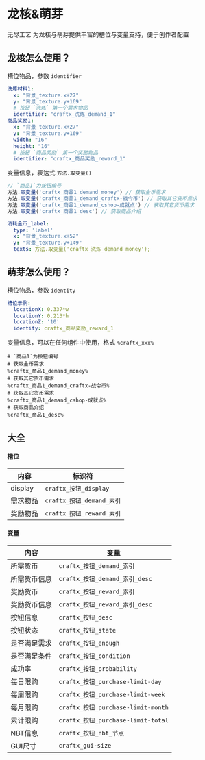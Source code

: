 # 龙核&萌芽

无尽工艺 为龙核与萌芽提供丰富的槽位与变量支持，便于创作者配置

## 龙核怎么使用？

槽位物品，参数 `identifier`

```yaml
洗炼材料1:
  x: "背景_texture.x+27"
  y: "背景_texture.y+169"
  # 按钮 `洗炼` 第一个需求物品
  identifier: "craftx_洗炼_demand_1"
商品奖励1:
  x: "背景_texture.x+27"
  y: "背景_texture.y+169"
  width: "16"
  height: "16"
  # 按钮 `商品奖励` 第一个奖励物品
  identifier: "craftx_商品奖励_reward_1"
```

变量信息，表达式 `方法.取变量()`

```js
// `商品1`为按钮编号
方法.取变量('craftx_商品1_demand_money') // 获取金币需求
方法.取变量('craftx_商品1_demand_craftx-战令币') // 获取其它货币需求
方法.取变量('craftx_商品1_demand_cshop-成就点') // 获取其它货币需求
方法.取变量('craftx_商品1_desc') // 获取商品介绍
```

```yaml
消耗金币_label:
  type: 'label'
  x: "背景_texture.x+52"
  y: "背景_texture.y+149"
  texts: 方法.取变量('craftx_洗炼_demand_money');
```

## 萌芽怎么使用？

槽位物品，参数 `identity`

```yaml
槽位示例:
  locationX: 0.337*w
  locationY: 0.213*h
  locationZ: '10'
  identity: craftx_商品奖励_reward_1
```

变量信息，可以在任何组件中使用，格式 `%craftx_xxx%`

```
# `商品1`为按钮编号
# 获取金币需求
%craftx_商品1_demand_money% 
# 获取其它货币需求
%craftx_商品1_demand_craftx-战令币% 
# 获取其它货币需求
%craftx_商品1_demand_cshop-成就点%
# 获取商品介绍
%craftx_商品1_desc% 
```

## 大全

#### 槽位

| 内容      | 标识符                   | 
|---------|-----------------------|
| display | `craftx_按钮_display`   | 
| 需求物品    | `craftx_按钮_demand_索引` | 
| 奖励物品    | `craftx_按钮_reward_索引` | 

#### 变量

| 内容     | 变量                               | 
|--------|----------------------------------|
| 所需货币   | `craftx_按钮_demand_索引`            | 
| 所需货币信息 | `craftx_按钮_demand_索引_desc`       | 
| 奖励货币   | `craftx_按钮_reward_索引`            | 
| 奖励货币信息 | `craftx_按钮_reward_索引_desc`       | 
| 按钮信息   | `craftx_按钮_desc`                 |
| 按钮状态   | `craftx_按钮_state`                |
| 是否满足需求 | `craftx_按钮_enough`               |
| 是否满足条件 | `craftx_按钮_condition`            |
| 成功率    | `craftx_按钮_probability`          | 
| 每日限购   | `craftx_按钮_purchase-limit-day`   | 
| 每周限购   | `craftx_按钮_purchase-limit-week`  |
| 每月限购   | `craftx_按钮_purchase-limit-month` |
| 累计限购   | `craftx_按钮_purchase-limit-total` | 
| NBT信息  | `craftx_按钮_nbt_节点`               |
| GUI尺寸  | `craftx_gui-size`                |
